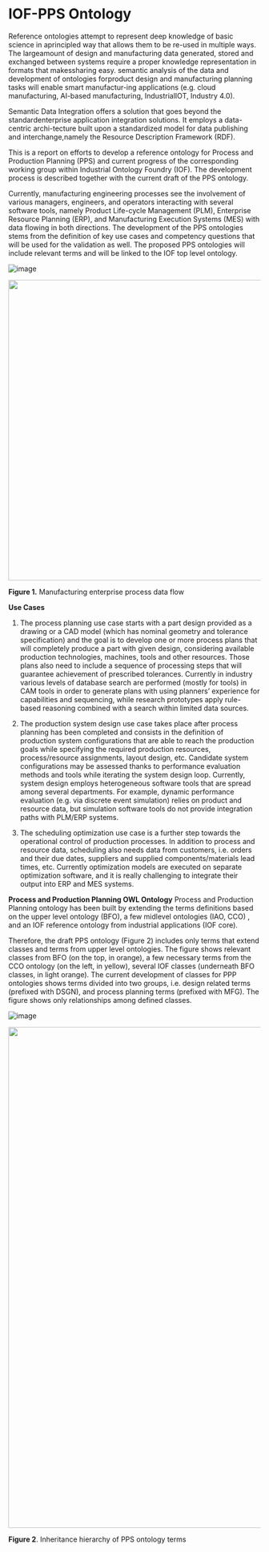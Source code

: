 # IOF-PPS Ontology

Reference ontologies attempt to represent deep knowledge of basic science in aprincipled  way  that  allows them  to be re-used  in  multiple  ways.   The  largeamount of design and manufacturing data generated, stored and exchanged between systems require a proper knowledge representation in formats that makessharing easy.  semantic analysis of the data and development of ontologies forproduct design and manufacturing planning tasks will enable smart manufactur-ing applications (e.g.  cloud manufacturing, AI-based manufacturing, IndustrialIOT, Industry 4.0).

Semantic Data Integration offers a solution that goes beyond the standardenterprise  application  integration  solutions.   It  employs  a  data-centric  archi-tecture built upon a standardized model for data publishing and interchange,namely the Resource Description Framework (RDF).

This is a report on efforts to develop a reference ontology for Process and Production Planning (PPS) and current progress of the corresponding working group within Industrial Ontology Foundry (IOF). The development process is described together with the current draft of the PPS ontology.

Currently, manufacturing engineering processes see the involvement of various managers, engineers, and operators interacting with several software tools, namely Product Life-cycle Management (PLM), Enterprise Resource Planning (ERP), and Manufacturing Execution Systems (MES) with data flowing in both directions.
The development of the PPS ontologies stems from the definition of key use cases and competency questions that will be used for the validation as well. The proposed PPS ontologies will include relevant terms and will be linked to the IOF top level ontology. 

![image](https://user-images.githubusercontent.com/81836259/141977812-ba91e49a-7fb6-4c6d-a257-525ac1ab2e83.png )

<img src="https://user-images.githubusercontent.com/81836259/141977812-ba91e49a-7fb6-4c6d-a257-525ac1ab2e83.png" width="600">

**Figure 1.** Manufacturing enterprise process data flow



**Use Cases**
1. The process planning use case starts with a part design provided as a drawing or a CAD model (which has nominal geometry and tolerance specification) and the goal is to develop one or more process plans that will completely produce a part with given design, considering available production technologies, machines, tools and other resources. Those plans also need to include a sequence of processing steps that will guarantee achievement of prescribed tolerances. Currently in industry various levels of database search are performed (mostly for tools) in CAM tools in order to generate plans with using planners’ experience for capabilities and sequencing, while research prototypes apply rule-based reasoning combined with a search within limited data sources.

2. The production system design use case takes place after process planning has been completed and consists in the definition of production system configurations that are able to reach the production goals while specifying the required production resources, process/resource assignments, layout design, etc. Candidate system configurations may be assessed thanks to performance evaluation methods and tools while iterating the system design loop. Currently, system design employs heterogeneous software tools that are spread among several departments. For example, dynamic performance evaluation (e.g. via discrete event simulation) relies on product and resource data, but simulation software tools do not provide integration paths with PLM/ERP systems.

3. The scheduling optimization use case is a further step towards the operational control of production processes. In addition to process and resource data, scheduling also needs data from customers, i.e. orders and their due dates, suppliers and supplied components/materials lead times, etc. Currently optimization models are executed on separate optimization software, and it is really challenging to integrate their output into ERP and MES systems.


**Process and Production Planning OWL Ontology**
Process and Production Planning ontology has been built by extending the terms definitions based on the upper level ontology (BFO), a few midlevel ontologies (IAO, CCO) , and an IOF reference ontology from industrial applications (IOF core).

Therefore, the draft PPS ontology (Figure 2) includes only terms that extend classes and terms from upper level ontologies. The figure shows relevant classes from BFO (on the top, in orange), a few necessary terms from the CCO ontology (on the left, in yellow), several IOF classes (underneath BFO classes, in light orange). The current development of classes for PPP ontologies shows terms divided into two groups, i.e. design related terms (prefixed with DSGN), and process planning terms (prefixed with MFG). The figure shows only relationships among defined classes. 

![image](https://user-images.githubusercontent.com/81836259/141982535-5ed76256-cbc4-412b-9444-743f56d4673b.png)

<img src="https://user-images.githubusercontent.com/81836259/141982535-5ed76256-cbc4-412b-9444-743f56d4673b.png" width="1000">


**Figure 2**. Inheritance hierarchy of PPS ontology terms





